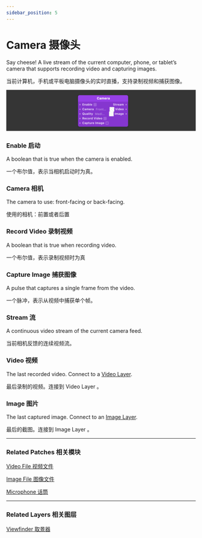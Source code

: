 ```yaml
---
sidebar_position: 5
---
```


# Camera 摄像头

Say cheese! A live stream of the current computer, phone, or tablet’s camera that supports recording video and capturing images.

当前计算机，手机或平板电脑摄像头的实时直播，支持录制视频和捕获图像。

![Image](./../../../static/img/docs/Device/camera.png)

### Enable 启动

A boolean that is true when the camera is enabled.

一个布尔值，表示当相机启动时为真。

### Camera 相机

The camera to use: front-facing or back-facing.

使用的相机：前置或者后置

### Record Video 录制视频

A boolean that is true when recording video.

一个布尔值，表示录制视频时为真

### Capture Image 捕获图像

A pulse that captures a single frame from the video.

一个脉冲，表示从视频中捕获单个帧。

### Stream 流

A continuous video stream of the current camera feed.

当前相机反馈的连续视频流。

### Video 视频

The last recorded video. Connect to a [Video Layer](https://www.notion.so/Video-Layer-915cdce337764d249dda387ba65eebfd).

最后录制的视频。连接到 Video Layer 。

### Image 图片

The last captured image. Connect to an [Image Layer](https://www.notion.so/Image-Layer-d7f13553f3764219a1004bfb8e77150f).

最后的截图。连接到 Image Layer 。

------

### Related Patches 相关模块

[Video File 视频文件](../Layer/Video%20File)

[Image File 图像文件](./../Layer/Image%20File)

[Microphone 话筒](./Microphone.md)

------

### Related Layers 相关图层

[Viewfinder 取景器](./../Layer/Viewfinder.md)
